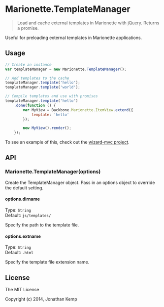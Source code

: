 # Marionette.TemplateManager

> Load and cache external templates in Marionette with jQuery. Returns a promise.

Useful for preloading external templates in Marionette applications.

## Usage

```js
// Create an instance
var templateManager = new Marionette.TemplateManager();

// Add templates to the cache
templateManager.template('hello');
templateManager.template('world');

// Compile templates and use with promises
templateManager.template('hello')
    .done(function () {
        var MyView = Backbone.Marionette.ItemView.extend({
            template: 'hello'
        });

        new MyView().render();
    });
```
To see an example of this, check out the [wizard-mvc project](https://github.com/jonkemp/wizard-mvc/tree/master/public/backbone-marionette).

## API

### Marionette.TemplateManager(options)

Create the TemplateManager object. Pass in an options object to override the default setting.

#### options.dirname

Type: `String`  
Default: `js/templates/`  

Specify the path to the template file.

#### options.extname

Type: `String`  
Default: `.html`  

Specify the template file extension name.

## License 

The MIT License

Copyright (c) 2014, Jonathan Kemp
